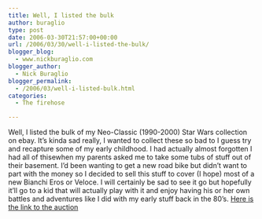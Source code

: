 ```yaml
---
title: Well, I listed the bulk
author: buraglio
type: post
date: 2006-03-30T21:57:00+00:00
url: /2006/03/30/well-i-listed-the-bulk/
blogger_blog:
  - www.nickburaglio.com
blogger_author:
  - Nick Buraglio
blogger_permalink:
  - /2006/03/well-i-listed-bulk.html
categories:
  - The firehose

---
```

<div>
</div>

Well, I listed the bulk of my Neo-Classic (1990-2000) Star Wars collection on ebay. It&#8217;s kinda sad really, I wanted to collect these so bad to I guess try and recapture some of my early childhood. I had actually almost forgotten I had all of thisewhen my parents asked me to take some tubs of stuff out of their basement. I&#8217;d been wanting to get a new road bike but didn&#8217;t want to part with the money so I decided to sell this stuff to cover (I hope) most of a new Bianchi Eros or Veloce. I will certainly be sad to see it go but hopefully it&#8217;ll go to a kid that will actually play with it and enjoy having his or her own battles and adventures like I did with my early stuff back in the 80&#8217;s. [Here is the link to the auction][1]

<div>
</div>

 [1]: http://cgi.ebay.com/ws/eBayISAPI.dll?ViewItem&item=6048131577